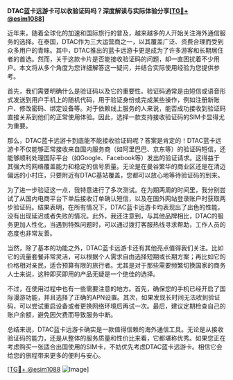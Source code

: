 **DTAC蓝卡远游卡可以收验证码吗？深度解读与实际体验分享[[TG💪+ @esim1088](https://t.me/s/esim1088)]**

近年来，随着全球化的加速和国际旅行的普及，越来越多的人开始关注海外通信服务的选择。在泰国，DTAC作为三大运营商之一，以其覆盖广泛、资费合理而受到众多用户的青睐。其中，DTAC推出的蓝卡远游卡更是成为了许多游客和长期居住者的首选。然而，关于这款卡片是否能接收验证码的问题，却一直困扰着不少用户。本文将从多个角度为您详细解答这一疑问，并结合实际使用经验为您提供参考。

首先，我们需要明确什么是验证码以及它的重要性。验证码通常是由短信或语音形式发送到用户手机上的随机代码，用于验证身份或完成某些操作，例如注册新账户、修改密码、绑定设备等。对于依赖线上服务的人来说，能否成功接收到验证码直接关系到他们的正常使用体验。因此，选择一款支持接收验证码的SIM卡显得尤为重要。

那么，DTAC蓝卡远游卡到底能不能接收验证码呢？答案是肯定的！DTAC蓝卡远游卡不仅能够正常接收来自国内服务商（如阿里巴巴、京东等）的验证码短信，还能够顺利处理国际平台（如Google、Facebook等）发出的验证请求。这得益于其强大的网络覆盖能力和稳定的信号质量。无论是在曼谷繁华的商业区还是在清迈偏远的小村庄，只要附近有DTAC基站覆盖，您都可以放心地等待验证码的到来。

为了进一步验证这一点，我特意进行了多次测试。在为期两周的时间里，我分别尝试了从国内电商平台下单后接收订单确认短信，以及在国外网站登录账户时获取两步验证码。结果表明，在所有情况下，DTAC蓝卡远游卡均表现出了出色的性能，没有出现延迟或者失败的情况。此外，我还注意到，与其他品牌相比，DTAC的服务更加人性化，当遇到特殊问题时，可以通过拨打客服热线寻求帮助，工作人员的态度也非常友善。

当然，除了基本的功能之外，DTAC蓝卡远游卡还有其他亮点值得我们关注。比如它的流量套餐非常灵活，可以根据个人需求自由选择短期或长期方案；再比如它的价格相对亲民，适合预算有限的旅行者。尤其是对于那些需要频繁切换国家的商务人士来说，这种即买即用的产品无疑是一个绝佳的选择。

不过，在使用过程中也有一些需要注意的地方。首先，确保您的手机已经开启了国际漫游功能，并且选择了正确的APN设置。其次，如果发现长时间无法收到验证码，可以尝试重启设备或者更换网络环境后再试一次。最后，建议定期检查自己的账户余额，避免因欠费而导致服务中断。

总结来说，DTAC蓝卡远游卡确实是一款值得信赖的海外通信工具。无论是从接收验证码的能力，还是从整体的服务质量和性价比来看，它都堪称优秀。如果您正在考虑购买一张适合出国使用的SIM卡，不妨优先考虑DTAC蓝卡远游卡。相信它会给您的旅程带来更多的便利与安心。

[[TG💪+ @esim1088](https://t.me/s/esim1088) ![Image](https://i.postimg.cc/4NQfJmqS/Snipaste-2025-05-13-00-14-12.png)]